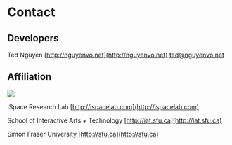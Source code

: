 # Contact

## Developers

Ted Nguyen
[http://nguyenvo.net](http://nguyenvo.net)
[ted@nguyenvo.net](mailto:ted@nguyenvo.net)

## Affiliation

![](http://ispace.iat.sfu.ca/wp-content/themes/ispace/images/logo_bg.gif)

iSpace Research Lab
[http://ispacelab.com](http://ispacelab.com)

School of Interactive Arts + Technology
[http://iat.sfu.ca](http://iat.sfu.ca)

Simon Fraser University
[http://sfu.ca](http://sfu.ca)

